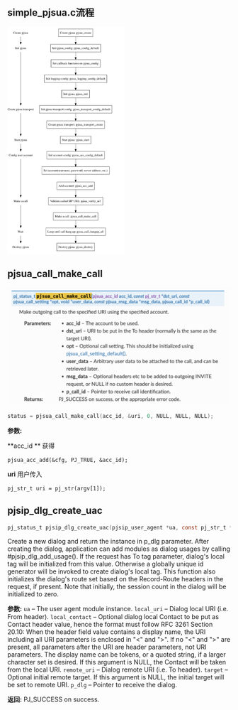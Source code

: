 ## simple_pjsua.c流程

<img src="../img/make_call流程.png" alt="img" style="zoom:50%;" />

## pjsua_call_make_call

<img src="../img/pjsua_call_make_call.png" alt="img" style="zoom:50%;" />

```c
status = pjsua_call_make_call(acc_id, &uri, 0, NULL, NULL, NULL);
```

**参数:**

**acc_id ** 获得

```
pjsua_acc_add(&cfg, PJ_TRUE, &acc_id);
```

**uri** 用户传入

```
pj_str_t uri = pj_str(argv[1]);
```



## pjsip_dlg_create_uac

```c
pj_status_t pjsip_dlg_create_uac(pjsip_user_agent *ua, const pj_str_t *local_uri, const pj_str_t *local_contact, const pj_str_t *remote_uri, const pj_str_t *target, pjsip_dialog **p_dlg)
```

Create a new dialog and return the instance in p_dlg parameter. After creating the dialog, application can add modules as dialog usages by calling #pjsip_dlg_add_usage(). If the request has To tag parameter, dialog's local tag will be initialized from this value. Otherwise a globally unique id generator will be invoked to create dialog's local tag. This function also initializes the dialog's route set based on the Record-Route headers in the request, if present. Note that initially, the session count in the dialog will be initialized to zero.

**参数:**
`ua` – The user agent module instance.
`local_uri` – Dialog local URI (i.e. From header).
`local_contact` – Optional dialog local Contact to be put as Contact header value, hence the format must follow RFC 3261 Section 20.10: When the header field value contains a display name, the URI including all URI parameters is enclosed in "<" and ">". If no "<" and ">" are present, all parameters after the URI are header parameters, not URI parameters. The display name can be tokens, or a quoted string, if a larger character set is desired. If this argument is NULL, the Contact will be taken from the local URI.
`remote_uri` – Dialog remote URI (i.e. To header).
`target` – Optional initial remote target. If this argument is NULL, the initial target will be set to remote URI.
`p_dlg` – Pointer to receive the dialog.

**返回:**
PJ_SUCCESS on success.